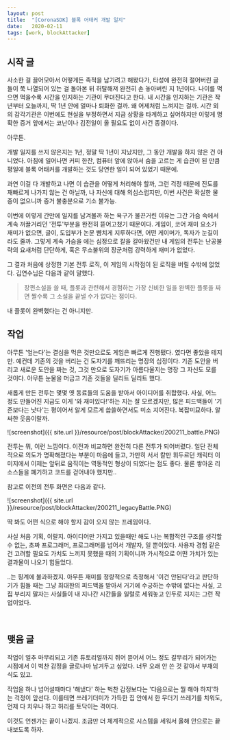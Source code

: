 ```yaml
---
layout: post
title:  "[CoronaSDK] 블록 어태커 개발 일지"
date:   2020-02-11
tags: [work, blockAttacker]
---
```


## 시작 글

  사소한 걸 끌어모아서 어떻게든 족적을 남기려고 해봤다가, 타성에 완전히 절어버린 글들이 쭉 나열되어 있는 걸 돌아본 뒤 허탈해져 완전히 손 놓아버린 지 1년이다. 나이를 먹으면 먹을수록 시간을 인지하는 기관이 무뎌진다고 한다. 내 시간을 인지하는 기관은 작년부터 오늘까지, 딱 1년 안에 얼마나 퇴화한 걸까. 왜 어제처럼 느껴지는 걸까. 시간 외의 감각기관은 이번에도 현실을 부정하면서 지금 상황을 타계하고 싶어하지만 이렇게 명확한 증거 앞에서는 코난이나 김전일이 올 필요도 없이 사건 종결이다.

  아무튼.

  개발 일지를 쓰지 않은지는 1년, 정말 딱 1년이 지났지만, 그 동안 개발을 하지 않은 건 아니었다. 아침에 일어나면 커피 한잔, 컴퓨터 앞에 앉아서 숨을 고르는 게 습관이 된 만큼 평일에 블록 어태커를 개발하는 것도 당연한 일이 되어 있었기 때문에.

  과연 이걸 다 개발하고 나면 이 습관을 어떻게 처리해야 할까, 그런 걱정 때문에 진도를 재빠르게 나가지 않는 건 아닐까, 나 자신에 대해 의심스럽지만, 이번 사건은 확실한 물증이 없으니까 증거 불충분으로 기소 불가능.

  이번에 이렇게 간만에 일지를 남겨볼까 하는 욕구가 불끈거린 이유는 그간 가슴 속에서 계속 꺼끌거리던 '전투'부분을 완전히 뜯어고쳤기 때문이다. 게임이, 코어 재미 요소가 재미가 없으면, 글이, 도입부가 논문 뺨치게 지루하다면, 어떤 게이머가, 독자가 눈길이라도 줄까. 그렇게 계속 가슴을 에는 심정으로 칼을 갈아왔건만 내 게임의 전투는 난공불략의 요새처럼 단단하게, 혹은 무소불위의 장군처럼 강력하게 재미가 없었다.

  그 결과 처음에 상정한 기본 전투 로직, 이 게임의 시작점이 된 로직을 버릴 수밖에 없었다. 김연수님은 다음과 같이 말했다.

  <blockquote>
  	장편소설을 쓸 때, 플롯과 관련해서 경험하는 가장 신비한 일을 완벽한 플롯을 짜면 짤수록 그 소설을 끝낼 수가 없다는 점이다.
  </blockquote>

  내 플롯이 완벽했다는 건 아니지만.
<br>

## 작업

  아무튼 '엎는다'는 결심을 먹은 것만으로도 게임은 빠르게 진행됐다. 였다면 좋았을 테지만. 예컨데 기존의 것을 버리는 건 도자기를 깨뜨리는 명장의 심정이다. 기존 도안을 버리고 새로운 도안을 짜는 것, 그것 만으로 도자기가 아름다울지는 명장 그 자신도 모를 것이다. 아무튼 눈물을 머금고 기존 것들을 딜리트 딜리트 했다.

  새롭게 만든 전투는 몇몇 옛 동료들의 도움을 받아서 아이디어를 취합했다. 사실, 어느 정도 만들어진 지금도 이게 '와 재미있다!'하는 지는 잘 모르겠지만, 많은 피드백들이 '기존보다는 낫다'는 평이어서 알게 모르게 씁쓸하면서도 미소 지어진다. 복잡미묘하다. 알싸한 웃음이랄까.

  ![screenshot]({{ site.url }}/resource/post/blockAttacker/200211_battle.PNG)

  전투는 뭐, 이런 느낌이다. 이전과 비교하면 완전히 다른 전투가 되어버렸다. 일단 전체적으로 의도가 명확해졌다는 부분이 마음에 들고, 가만히 서서 칼만 휘두르던 캐릭터 이미지에서 이제는 앞뒤로 움직이는 역동적인 형상이 되었다는 점도 좋다. 물론 쌓아온 리소스들을 폐기하고 코드를 걷어내야 했지만..

  참고로 이전의 전투 화면은 다음과 같다.

  ![screenshot]({{ site.url }}/resource/post/blockAttacker/200211_legacyBattle.PNG)

  딱 봐도 어떤 식으로 해야 할지 감이 오지 않는 프레임이다. 

  사실 처음 기획, 이랄지. 아이디어만 가지고 있을때만 해도 나는 복합적인 구조를 생각할 수 없는, 초짜 프로그래머, 프로그래머를 넘어서 개발자, 일 뿐이었다. 사용자 경험 같은 건 고려할 필요도 가치도 느끼지 못했을 때의 기획이니까 가시적으로 어떤 가치가 있는 결과물이 나오기 힘들었다.

  ..는 핑계에 불과하겠지. 아무튼 재미를 정량적으로 측정해서 '이건 안된다'라고 판단하기가 힘들 때는 그냥 최대한의 피드백을 받아서 거기에 수긍하는 수밖에 없다는 사실, 고집 부리지 말자는 사실들이 내 지나간 시간들을 일렬로 세워놓고 인두로 지지는 그런 작업이었다.

<br>

## 맺음 글

  작업이 얼추 마무리되고 기존 튜토리얼까지 쥐어 뜯어서 어느 정도 갈무리가 되어가는 시점에서 이 벅찬 감정을 글로나마 남겨두고 싶었다. 너무 오래 안 쓴 것 같아서 부채의식도 있고.

  작업을 하나 넘어설때마다 '해냈다' 하는 벅찬 감정보다는 '다음으로는 뭘 해야 하지'하는 걱정이 앞선다. 이를테면 쓰레기더미가 가득한 집 안에서 한 무더기 쓰레기를 치워도, 언제 다 치우나 하고 허리를 토닥이는 격이다.

  이것도 언젠가는 끝이 나겠지. 조금만 더 체계적으로 시스템을 세워서 올해 안으로는 끝내보도록 하자.